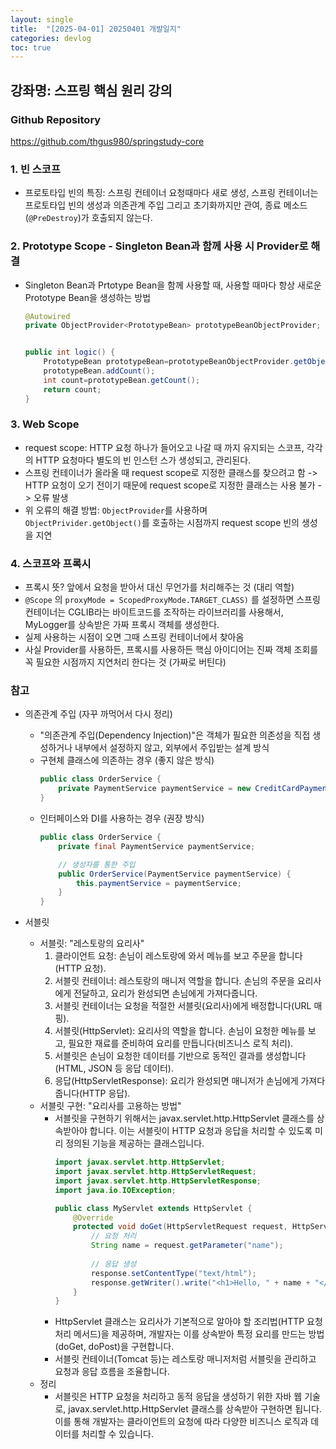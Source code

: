 ```yaml
---
layout: single
title:  "[2025-04-01] 20250401 개발일지"
categories: devlog
toc: true
---
```


## 강좌명: 스프링 핵심 원리 강의

### Github Repository
https://github.com/thgus980/springstudy-core

### 1. 빈 스코프
- 프로토타입 빈의 특징: 스프링 컨테이너 요청때마다 새로 생성, 스프링 컨테이너는 프로토타입 빈의 생성과 의존관계 주입 그리고 초기화까지만 관여, 종료 메소드(`@PreDestroy`)가 호출되지 않는다.

### 2. Prototype Scope - Singleton Bean과 함께 사용 시 Provider로 해결
- Singleton Bean과 Prtotype Bean을 함께 사용할 때, 사용할 때마다 항상 새로운 Prototype Bean을 생성하는 방법
    ```java
    @Autowired
    private ObjectProvider<PrototypeBean> prototypeBeanObjectProvider; //필드 주입 // ObjectProvider는 지정한 빈을 컨테이너에서 대신 찾아주는 DL 서비스를 제공 (여기서는 prototype이니까 스프링 컨테이너에서 그때그때 새롭게 생성해서 찾아줌)


    public int logic() {
        PrototypeBean prototypeBean=prototypeBeanObjectProvider.getObject(); // 항상 새로운 프로토타입 빈이 생성됨.
        prototypeBean.addCount();
        int count=prototypeBean.getCount();
        return count;
    }
    ```

### 3. Web Scope
- request scope: HTTP 요청 하나가 들어오고 나갈 때 까지 유지되는 스코프, 각각의 HTTP 요청마다 별도의 빈 인스턴
스가 생성되고, 관리된다.
- 스프링 컨테이너가 올라올 때 request scope로 지정한 클래스를 찾으려고 함 -> HTTP 요청이 오기 전이기 때문에 request scope로 지정한 클래스는 사용 불가 -> 오류 발생
- 위 오류의 해결 방법: `ObjectProvider`를 사용하며 `ObjectPrivider.getObject()`를 호출하는 시점까지 request scope 빈의 생성을 지연

### 4. 스코프와 프록시
- 프록시 뜻? 앞에서 요청을 받아서 대신 무언가를 처리해주는 것 (대리 역할)
- `@Scope` 의 `proxyMode = ScopedProxyMode.TARGET_CLASS)` 를 설정하면 스프링 컨테이너는 CGLIB라는 바이트코드를 조작하는 라이브러리를 사용해서, MyLogger를 상속받은 가짜 프록시 객체를 생성한다.
- 실제 사용하는 시점이 오면 그때 스프링 컨테이너에서 찾아옴
- 사실 Provider를 사용하든, 프록시를 사용하든 핵심 아이디어는 진짜 객체 조회를 꼭 필요한 시점까지 지연처리 한다는 것 (가짜로 버틴다)

### 참고
- 의존관계 주입 (자꾸 까먹어서 다시 정리)
    - "의존관계 주입(Dependency Injection)"은 객체가 필요한 의존성을 직접 생성하거나 내부에서 설정하지 않고, 외부에서 주입받는 설계 방식
    - 구현체 클래스에 의존하는 경우 (좋지 않은 방식)
        ```java
        public class OrderService {
            private PaymentService paymentService = new CreditCardPaymentService(); // 직접 생성
        }
        ```
    - 인터페이스와 DI를 사용하는 경우 (권장 방식)
        ```java
        public class OrderService {
            private final PaymentService paymentService;

            // 생성자를 통한 주입
            public OrderService(PaymentService paymentService) {
                this.paymentService = paymentService;
            }
        }
        ```

- 서블릿
    - 서블릿: "레스토랑의 요리사"
        1. 클라이언트 요청: 손님이 레스토랑에 와서 메뉴를 보고 주문을 합니다(HTTP 요청).
        2. 서블릿 컨테이너: 레스토랑의 매니저 역할을 합니다. 손님의 주문을 요리사에게 전달하고, 요리가 완성되면 손님에게 가져다줍니다.
        3. 서블릿 컨테이너는 요청을 적절한 서블릿(요리사)에게 배정합니다(URL 매핑).
        4. 서블릿(HttpServlet): 요리사의 역할을 합니다. 손님이 요청한 메뉴를 보고, 필요한 재료를 준비하여 요리를 만듭니다(비즈니스 로직 처리).
        5. 서블릿은 손님이 요청한 데이터를 기반으로 동적인 결과를 생성합니다(HTML, JSON 등 응답 데이터).
        6. 응답(HttpServletResponse): 요리가 완성되면 매니저가 손님에게 가져다줍니다(HTTP 응답).
    - 서블릿 구현: "요리사를 고용하는 방법"
        - 서블릿을 구현하기 위해서는 javax.servlet.http.HttpServlet 클래스를 상속받아야 합니다. 이는 서블릿이 HTTP 요청과 응답을 처리할 수 있도록 미리 정의된 기능을 제공하는 클래스입니다.
            ```java
            import javax.servlet.http.HttpServlet;
            import javax.servlet.http.HttpServletRequest;
            import javax.servlet.http.HttpServletResponse;
            import java.io.IOException;

            public class MyServlet extends HttpServlet {
                @Override
                protected void doGet(HttpServletRequest request, HttpServletResponse response) throws IOException {
                    // 요청 처리
                    String name = request.getParameter("name");
                    
                    // 응답 생성
                    response.setContentType("text/html");
                    response.getWriter().write("<h1>Hello, " + name + "</h1>");
                }
            }
            ```
        - HttpServlet 클래스는 요리사가 기본적으로 알아야 할 조리법(HTTP 요청 처리 메서드)을 제공하며, 개발자는 이를 상속받아 특정 요리를 만드는 방법(doGet, doPost)을 구현합니다.
        - 서블릿 컨테이너(Tomcat 등)는 레스토랑 매니저처럼 서블릿을 관리하고 요청과 응답 흐름을 조율합니다.
    - 정리
        - 서블릿은 HTTP 요청을 처리하고 동적 응답을 생성하기 위한 자바 웹 기술로, javax.servlet.http.HttpServlet 클래스를 상속받아 구현하면 됩니다. 이를 통해 개발자는 클라이언트의 요청에 따라 다양한 비즈니스 로직과 데이터를 처리할 수 있습니다.